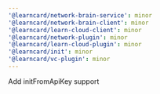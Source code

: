 ```yaml
---
'@learncard/network-brain-service': minor
'@learncard/network-brain-client': minor
'@learncard/learn-cloud-client': minor
'@learncard/network-plugin': minor
'@learncard/learn-cloud-plugin': minor
'@learncard/init': minor
'@learncard/vc-plugin': minor
---
```


Add initFromApiKey support
